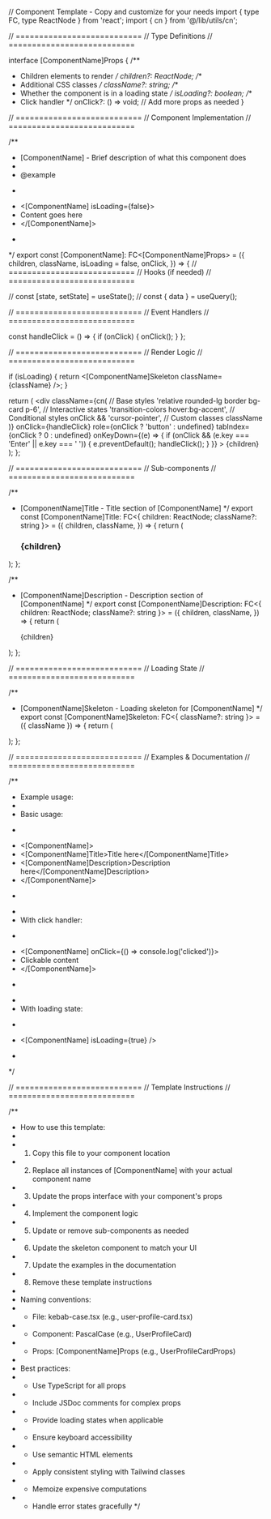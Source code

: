 // Component Template - Copy and customize for your needs
import { type FC, type ReactNode } from 'react';
import { cn } from '@/lib/utils/cn';

// ===========================
// Type Definitions
// ===========================

interface [ComponentName]Props {
  /**
   * Children elements to render
   */
  children?: ReactNode;
  /**
   * Additional CSS classes
   */
  className?: string;
  /**
   * Whether the component is in a loading state
   */
  isLoading?: boolean;
  /**
   * Click handler
   */
  onClick?: () => void;
  // Add more props as needed
}

// ===========================
// Component Implementation
// ===========================

/**
 * [ComponentName] - Brief description of what this component does
 * 
 * @example
 * ```tsx
 * <[ComponentName] isLoading={false}>
 *   Content goes here
 * </[ComponentName]>
 * ```
 */
export const [ComponentName]: FC<[ComponentName]Props> = ({
  children,
  className,
  isLoading = false,
  onClick,
}) => {
  // ===========================
  // Hooks (if needed)
  // ===========================
  
  // const [state, setState] = useState();
  // const { data } = useQuery();
  
  // ===========================
  // Event Handlers
  // ===========================
  
  const handleClick = () => {
    if (onClick) {
      onClick();
    }
  };

  // ===========================
  // Render Logic
  // ===========================
  
  if (isLoading) {
    return <[ComponentName]Skeleton className={className} />;
  }

  return (
    <div
      className={cn(
        // Base styles
        'relative rounded-lg border bg-card p-6',
        // Interactive states
        'transition-colors hover:bg-accent',
        // Conditional styles
        onClick && 'cursor-pointer',
        // Custom classes
        className
      )}
      onClick={handleClick}
      role={onClick ? 'button' : undefined}
      tabIndex={onClick ? 0 : undefined}
      onKeyDown={(e) => {
        if (onClick && (e.key === 'Enter' || e.key === ' ')) {
          e.preventDefault();
          handleClick();
        }
      }}
    >
      {children}
    </div>
  );
};

// ===========================
// Sub-components
// ===========================

/**
 * [ComponentName]Title - Title section of [ComponentName]
 */
export const [ComponentName]Title: FC<{ children: ReactNode; className?: string }> = ({
  children,
  className,
}) => {
  return (
    <h3 className={cn('text-lg font-semibold', className)}>
      {children}
    </h3>
  );
};

/**
 * [ComponentName]Description - Description section of [ComponentName]
 */
export const [ComponentName]Description: FC<{ children: ReactNode; className?: string }> = ({
  children,
  className,
}) => {
  return (
    <p className={cn('text-sm text-muted-foreground mt-1', className)}>
      {children}
    </p>
  );
};

// ===========================
// Loading State
// ===========================

/**
 * [ComponentName]Skeleton - Loading skeleton for [ComponentName]
 */
export const [ComponentName]Skeleton: FC<{ className?: string }> = ({ className }) => {
  return (
    <div
      className={cn(
        'rounded-lg border bg-card p-6 animate-pulse',
        className
      )}
    >
      <div className="h-5 w-1/3 bg-gray-200 rounded mb-2" />
      <div className="h-4 w-2/3 bg-gray-200 rounded" />
    </div>
  );
};

// ===========================
// Examples & Documentation
// ===========================

/**
 * Example usage:
 * 
 * Basic usage:
 * ```tsx
 * <[ComponentName]>
 *   <[ComponentName]Title>Title here</[ComponentName]Title>
 *   <[ComponentName]Description>Description here</[ComponentName]Description>
 * </[ComponentName]>
 * ```
 * 
 * With click handler:
 * ```tsx
 * <[ComponentName] onClick={() => console.log('clicked')}>
 *   Clickable content
 * </[ComponentName]>
 * ```
 * 
 * With loading state:
 * ```tsx
 * <[ComponentName] isLoading={true} />
 * ```
 */

// ===========================
// Template Instructions
// ===========================

/**
 * How to use this template:
 * 
 * 1. Copy this file to your component location
 * 2. Replace all instances of [ComponentName] with your actual component name
 * 3. Update the props interface with your component's props
 * 4. Implement the component logic
 * 5. Update or remove sub-components as needed
 * 6. Update the skeleton component to match your UI
 * 7. Update the examples in the documentation
 * 8. Remove these template instructions
 * 
 * Naming conventions:
 * - File: kebab-case.tsx (e.g., user-profile-card.tsx)
 * - Component: PascalCase (e.g., UserProfileCard)
 * - Props: [ComponentName]Props (e.g., UserProfileCardProps)
 * 
 * Best practices:
 * - Use TypeScript for all props
 * - Include JSDoc comments for complex props
 * - Provide loading states when applicable
 * - Ensure keyboard accessibility
 * - Use semantic HTML elements
 * - Apply consistent styling with Tailwind classes
 * - Memoize expensive computations
 * - Handle error states gracefully
 */